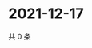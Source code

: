 # 2021-12-17

共 0 条

<!-- BEGIN WEIBO -->
<!-- 最后更新时间 Fri Dec 17 2021 07:09:13 GMT+0800 (China Standard Time) -->

<!-- END WEIBO -->
